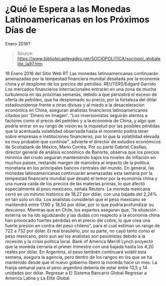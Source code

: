 # ¿Qué le Espera a las Monedas Latinoamericanas en los Próximos Días de 
Enero 2016?

> Source: https://www.bibliotecapleyades.net/SOCIOPOLITICA/sociopol_globalelite_la97.htm

18 Enero 2016
del Sitio Web RT
Las monedas latinoamericanas continuarán amenazadas
por la tempestad financiera mundial desatada por la economía china
y el desplome de los precios del petróleo. REUTERS/Edgard Garrido
Los mercados financieros internacionales entrarán en una zona de mucha turbulencia en las próximas semanas, debido a que persistirá el exceso de oferta de petróleo, que ha desplomado su precio, por la fortaleza del dólar estadounidense frente a otras divisas y al miedo a la desaceleración económica en China, aseguran analistas financieros latinoamericanos citados por 'Dinero en Imagen'.
"Los inversionistas seguirán atentos a factores como el precio del petróleo y a la economía de China, y algo que podría entrar en su rango de visión es la inquietud por las posibles pérdidas que la acentuada volatilidad observada hasta el momento podría tener sobre empresas e instituciones financieras, por lo que la volatilidad elevada es muy probable que continúe", advierte el director de estudios económicos de Scotiabank de México, Mario Correa.
Por su parte Gabriel Casillas, director general de análisis económico de Banorte, observa que los precios mínimos del crudo seguirán manteniendo bajos los niveles de inflación en muchos países, restando margen de maniobra al impacto de la política monetaria en los principales bancos centrales del mundo.
En general, las monedas latinoamericanas continuarán amenazadas esta semana por la tempestad financiera mundial que desató el temor por la economía china y una nueva caída de los precios de las materias primas, lo que afectó especialmente al peso mexicano, señala Reuters.
La moneda mexicana cerró en un mínimo histórico de 18,27 por dólar, con una bajada del 2,24% en tan solo un día. Los analistas consideran que el peso mexicano se mantendrá entre 17,90 y 18,50 por dólar, por lo que podría profundizar su descenso.
Mientras que en Chile, los expertos aseguran que,
"la situación externa se ha ido agudizando y las dudas con respecto a la economía china han provocado fuertes pérdidas en el precio del cobre, lo que crea una fuerte presión en contra del peso chileno", para el cual estiman un rango de 722 a 732 por dólar.
El real brasileño, por su parte, no cayó tanto como el peso mexicano, pero aun así los analistas son pesimistas debido a la recesión y la crisis política local.
Bank of America Merrill Lynch proyectó que la moneda cerraría el primer trimestre con una bajada hasta los 4,20 reales por dólar.
En Argentina, el peso también continuará volátil esta semana, asegura la agencia, pero dentro de los rangos en los que se ha mantenido desde que el nuevo gobierno liberó la moneda hace un mes.
La franja semanal para el peso argentino debería de estar entre 13,5 y 14 unidades por dólar.
Regresar a El Sistema Bancario Global
Regresar a America Latina y La Elite Global
